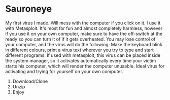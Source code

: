 # Sauroneye
My first virus I made. Will mess with the computer if you click on it. I use it with Metasploit. It's most for fun and almost completely harmless, however if you use it on your own computer, make sure to have the off-switch at the ready so you can turn it of if it gets overheated. You may lose control of your computer, and the virus will do the following: Make the keyboard blink in different colours, print a virus text wherever you try to type and start different programs. If used with metasploit, this virus can be placed inside the system manager, so it activates automatically every time your victim starts his computer, which will render the computer unusable. Ideal virus for activating and trying for yourself on your own computer.

1. Download/Clone
2. Unzip
3. Enjoy
